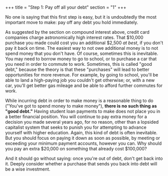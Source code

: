 +++
title = "Step 1: Pay off all your debt"
section = "1"
+++

No one is saying that this first step is easy, but it is undoubtedly the most important move to make: pay off any debt you hold immediately.

As suggested by the section on compound interest above, credit card companies charge astronomically high interest rates. That $10,000 purchase you made could cost you an additional $2,500 _at best_, if you don't pay it back on time. The easiest way to not owe additional money is to not spend money that you don't have. Of course, sometimes this is inevitable. You may need to borrow money to go to school, or to purchase a car that you need in order to commute to work. Sometimes, this is called "good debt," because the theory is that these "purchases" will lead to better opportunities for more revenue. For example, by going to school, you'll be able to land a high-paying job you couldn't get otherwise; or, with a new car, you'll get better gas mileage and be able to afford further commutes for work.

While incurring debt in order to make money is a reasonable thing to do ("You've got to spend money to make money"), **there is no such thing as "good debt."** Having student loan payments to make does not place you in a better financial position. You will continue to pay extra money for a decision you made several years ago, for no reason, other than a lopsided capitalist system that seeks to punish you for attempting to advance yourself with higher education. Again, this kind of debt is often inevitable. But you should focus on paying it down as soon as possible, by meeting or exceeding your minimum payment accounts, however you can. Why should you pay an extra $20,000 on something that already cost $100,000?

And it should go without saying: once you're out of debt, don't get back into it. Deeply consider whether a purchase that sends you back into debt will be a wise investment.
